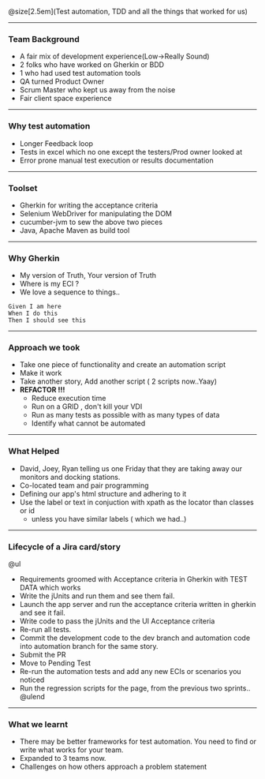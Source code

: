 @size[2.5em](Test automation, TDD and all the things that worked for us)


---

### Team Background

- A fair mix of development experience(Low->Really Sound)
- 2 folks who have worked on Gherkin or BDD
- 1 who had used test automation tools
- QA turned Product Owner
- Scrum Master who kept us away from the noise
- Fair client space experience

---
### Why test automation

- Longer Feedback loop
- Tests in excel which no one except the testers/Prod owner looked at
- Error prone manual test execution or results documentation

---
### Toolset

- Gherkin for writing the acceptance criteria
- Selenium WebDriver for manipulating the DOM
- cucumber-jvm to sew the above two pieces
- Java, Apache Maven as build tool

---
### Why Gherkin

- My version of Truth, Your version of Truth
- Where is my ECI ?
- We love a sequence to things..
```
Given I am here
When I do this
Then I should see this
```
---
### Approach we took

- Take one piece of functionality and create an automation script
- Make it work
- Take another story, Add another script ( 2 scripts now..Yaay)
- **REFACTOR !!!**
  - Reduce execution time
  - Run on a GRID , don't kill your VDI
  - Run as many tests as possible with as many types of data
  - Identify what cannot be automated
---
### What Helped

- David, Joey, Ryan telling us one Friday that they are taking away our monitors and docking stations.
- Co-located team and pair programming
- Defining our app's html structure and adhering to it
- Use the label or text in conjuction with xpath as the locator than classes or id
  - unless you have similar labels ( which we had..)

---
### Lifecycle of a Jira card/story
@ul
- Requirements groomed with Acceptance criteria in Gherkin with TEST DATA which works
- Write the jUnits and run them and see them fail.
- Launch the app server and run the acceptance criteria written in gherkin and see it fail.
- Write code to pass the jUnits and the UI Acceptance criteria
- Re-run all tests.
- Commit the development code to the dev branch and automation code into automation branch for the same story.
- Submit the PR
- Move to Pending Test
- Re-run the automation tests and add any new ECIs or scenarios you noticed
- Run the regression scripts for the page, from the previous two sprints..
@ulend
---
### What we learnt
- There may be better frameworks for test automation. You need to find or write what works for your team.
- Expanded to 3 teams now.
- Challenges on how others approach a problem statement
